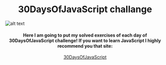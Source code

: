 <div align="center"><h1>30DaysOfJavaScript challange</h1></div>

![alt text](https://res.cloudinary.com/practicaldev/image/fetch/s--v32CR_fp--/c_imagga_scale,f_auto,fl_progressive,h_900,q_auto,w_1600/https://thepracticaldev.s3.amazonaws.com/i/vev6eo0v16an8fz36bw5.png)

<div align="center"><h4>Here I am going to put my solved exercises of each day of 30DaysOfJavaScript challenge! If you want to learn JavaScript I highly recommend you that site:</h4></div>

<div align="center"><a target="_blank" href="https://github.com/Asabeneh/30-Days-Of-JavaScript">30DaysOfJavaScript</a></div>
